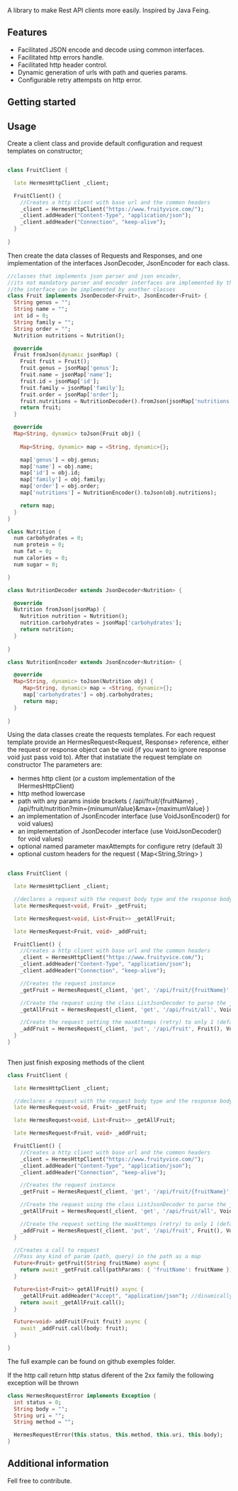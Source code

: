 <!-- 
This README describes the package. If you publish this package to pub.dev,
this README's contents appear on the landing page for your package.

For information about how to write a good package README, see the guide for
[writing package pages](https://dart.dev/guides/libraries/writing-package-pages). 

For general information about developing packages, see the Dart guide for
[creating packages](https://dart.dev/guides/libraries/create-library-packages)
and the Flutter guide for
[developing packages and plugins](https://flutter.dev/developing-packages). 
-->

A library to make Rest API clients more easily. Inspired by Java Feing.

## Features

 - Facilitated JSON encode and decode using common interfaces.
 - Facilitated http errors handle.
 - Facilitated http header control.
 - Dynamic generation of urls with path and queries params.
 - Configurable retry attempsts on http error.

## Getting started


## Usage

Create a client class and provide default configuration and request templates on constructor;

```dart

class FruitClient {

  late HermesHttpClient _client;

  FruitClient() {
    //Creates a http client with base url and the common headers
    _client = HermesHttpClient("https://www.fruityvice.com/");
    _client.addHeader("Content-Type", "application/json");
    _client.addHeader("Connection", "keep-alive");
  }
  
}
```

Then create the data classes of Requests and Responses, and one implementation of the interfaces JsonDecoder<Response>, JsonEncoder<Request> for each class.
```dart
//classes that implements json parser and json encoder, 
//its not mandatory parser and encoder interfaces are implemented by the data class itself. 
//the interface can be implemented by another classes
class Fruit implements JsonDecoder<Fruit>, JsonEncoder<Fruit> {
  String genus = "";
  String name = "";
  int id = 0;
  String family = "";
  String order = "";
  Nutrition nutritions = Nutrition();

  @override
  Fruit fromJson(dynamic jsonMap) {
    Fruit fruit = Fruit();
    fruit.genus = jsonMap['genus'];
    fruit.name = jsonMap['name'];
    fruit.id = jsonMap['id'];
    fruit.family = jsonMap['family'];
    fruit.order = jsonMap['order'];
    fruit.nutritions = NutritionDecoder().fromJson(jsonMap['nutritions']);
    return fruit;
  }

  @override
  Map<String, dynamic> toJson(Fruit obj) {
    
    Map<String, dynamic> map = <String, dynamic>{};

    map['genus'] = obj.genus;
    map['name'] = obj.name;
    map['id'] = obj.id;
    map['family'] = obj.family;
    map['order'] = obj.order;
    map['nutritions'] = NutritionEncoder().toJson(obj.nutritions);

    return map;
  }
}

class Nutrition {
  num carbohydrates = 0;
  num protein = 0;
  num fat = 0;
  num calories = 0;
  num sugar = 0;

}

class NutritionDecoder extends JsonDecoder<Nutrition> {

  @override
  Nutrition fromJson(jsonMap) {
    Nutrition nutrition = Nutrition();
    nutrition.carbohydrates = jsonMap['carbohydrates'];
    return nutrition;
  }
  
}

class NutritionEncoder extends JsonEncoder<Nutrition> {

  @override
  Map<String, dynamic> toJson(Nutrition obj) {
     Map<String, dynamic> map = <String, dynamic>{};
     map['carbohydrates'] = obj.carbohydrates;
     return map;
  }
  
}
```

Using the data classes create the requests templates. 
For each request template provide an HermesRequest<Request, Response> reference, either the request or response object can be void (if you want to ignore response void just pass void to).
After that instatiate the request template on constructor 
The parameters are:
   - hermes http client (or a custom implementation of the IHermesHttpClient)
   - http method lowercase
   - path with any params inside brackets ( /api/fruit/{fruitName} , /api/fruit/nutrition?min={minumunValue}&max={maximumValue} )
   - an implementation of JsonEncoder<Request> interface (use VoidJsonEncoder() for void values)
   - an implementation of JsonDecoder<Response> interface (use VoidJsonDecoder() for void values)
   - optional named parameter maxAttempts for configure retry (default 3)
   - optional custom headers for the request ( Map<String,String> )
  
```dart
  
class FruitClient {

  late HermesHttpClient _client;

  //declares a request with the request body type and the response body type
  late HermesRequest<void, Fruit> _getFruit;

  late HermesRequest<void, List<Fruit>> _getAllFruit;

  late HermesRequest<Fruit, void> _addFruit;

  FruitClient() {
    //Creates a http client with base url and the common headers
    _client = HermesHttpClient("https://www.fruityvice.com/");
    _client.addHeader("Content-Type", "application/json");
    _client.addHeader("Connection", "keep-alive");

    //Creates the request instance
    _getFruit = HermesRequest(_client, 'get', '/api/fruit/{fruitName}', VoidJsonEncoder(), Fruit());

    //Create the request using the class ListJsonDecoder to parse the json list
    _getAllFruit = HermesRequest(_client, 'get', '/api/fruit/all', VoidJsonEncoder(), ListJsonDecoder<Fruit>(Fruit()));

    //Create the request setting the maxAttemps (retry) to only 1 (defaults 3)
    _addFruit = HermesRequest(_client, 'put', '/api/fruit', Fruit(), VoidJsonDecoder(), maxAttempts: 1);
  }
}
  
```
  
Then just finish exposing methods of the client
```dart
class FruitClient {

  late HermesHttpClient _client;

  //declares a request with the request body type and the response body type
  late HermesRequest<void, Fruit> _getFruit;

  late HermesRequest<void, List<Fruit>> _getAllFruit;

  late HermesRequest<Fruit, void> _addFruit;

  FruitClient() {
    //Creates a http client with base url and the common headers
    _client = HermesHttpClient("https://www.fruityvice.com/");
    _client.addHeader("Content-Type", "application/json");
    _client.addHeader("Connection", "keep-alive");

    //Creates the request instance
    _getFruit = HermesRequest(_client, 'get', '/api/fruit/{fruitName}', VoidJsonEncoder(), Fruit());

    //Create the request using the class ListJsonDecoder to parse the json list
    _getAllFruit = HermesRequest(_client, 'get', '/api/fruit/all', VoidJsonEncoder(), ListJsonDecoder<Fruit>(Fruit()));

    //Create the request setting the maxAttemps (retry) to only 1 (defaults 3)
    _addFruit = HermesRequest(_client, 'put', '/api/fruit', Fruit(), VoidJsonDecoder(), maxAttempts: 1);
  }

  //Creates a call to request
  //Pass any kind of param (path, query) in the path as a map 
  Future<Fruit> getFruit(String fruitName) async {
    return await _getFruit.call(pathParams: { 'fruitName': fruitName });
  }

  Future<List<Fruit>> getAllFruit() async {
    _getAllFruit.addHeader("Accept", "application/json"); //dinamically set a header to the request
    return await _getAllFruit.call();
  }

  Future<void> addFruit(Fruit fruit) async {
    await _addFruit.call(body: fruit);
  }

}
```
  
The full example can be found on github exemples folder.
  
If the http call return http status diferent of the 2xx family the following exception will be thrown
  
```dart
class HermesRequestError implements Exception {
  int status = 0;
  String body = "";
  String uri = "";
  String method = "";

  HermesRequestError(this.status, this.method, this.uri, this.body);
}
```

## Additional information

Fell free to contribute.
